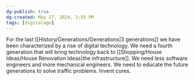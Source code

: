 ```yaml
---
dg-publish: true
dg-created: May 27, 2024, 3:55 PM
tags: [digitalage]
---
```



For the last [[History/Generations/Generations\|3 generations]] we have been characterized by a rise of digital technology. We need a fourth generation that will bring technology back to [[Shopping/House Ideas/House Renovation Ideas\|the infrastructure]]. We need less software engineers and more mechanical engineers. We need to educate the future generations to solve traffic problems. Invent cures.